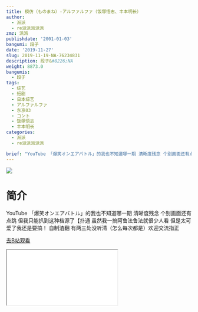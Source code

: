 ```yaml
---
title: 模仿（ものまね）-アルファルファ（饭塚悟志、丰本明长）
author:
  - 派派
  - re派派派派派
zmz: 派派
publishdate: '2001-01-03'
bangumi: 段子
date: '2019-11-27'
slug: 2019-11-19-NA-76234831
description: 段子&#8226;NA
weight: 8873.0
bangumis:
  - 段子
tags:
  - 综艺
  - 短剧
  - 日本综艺
  - アルファルファ
  - 东京03
  - コント
  - 饭塚悟志
  - 丰本明长
categories:
  - 派派
  - re派派派派派

brief: "YouTube 「爆笑オンエアバトル」的我也不知道哪一期 清晰度残念 个别画面还有点跳 但我只能扒到这种档源了【扑通 虽然我一搞阿鲁法鲁法就很少人看 但是太可爱了我还是要搞！ 自制渣翻 有两三处没听清（怎么每次都是）欢迎交流指正"
---
```

![](https://raw.githubusercontent.com/tcgriffith/owaraisite/master/static/tmpimg/faada85dced1dcc6052c86af4d277613107cdddc.jpg.480.jpg)
# 简介  
YouTube 「爆笑オンエアバトル」的我也不知道哪一期
清晰度残念 个别画面还有点跳 但我只能扒到这种档源了【扑通
虽然我一搞阿鲁法鲁法就很少人看 但是太可爱了我还是要搞！
自制渣翻 有两三处没听清（怎么每次都是）欢迎交流指正  

[去B站观看](https://www.bilibili.com/video/av76234831/)
<div class ="resp-container"><iframe class="testiframe" src="//player.bilibili.com/player.html?aid=76234831"", scrolling="no", allowfullscreen="true" > </iframe></div> 
